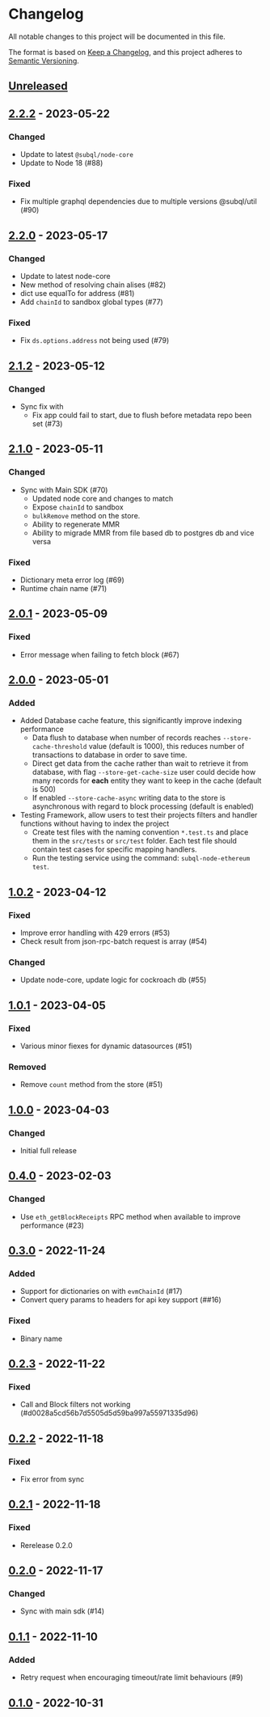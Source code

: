 # Changelog
All notable changes to this project will be documented in this file.

The format is based on [Keep a Changelog](https://keepachangelog.com/en/1.0.0/),
and this project adheres to [Semantic Versioning](https://semver.org/spec/v2.0.0.html).

## [Unreleased]

## [2.2.2] - 2023-05-22
### Changed
- Update to latest `@subql/node-core`
- Update to Node 18 (#88)

### Fixed
- Fix multiple graphql dependencies due to multiple versions @subql/util (#90)

## [2.2.0] - 2023-05-17
### Changed
- Update to latest node-core
- New method of resolving chain alises (#82)
- dict use equalTo for address (#81)
- Add `chainId` to sandbox global types (#77)

### Fixed
- Fix `ds.options.address` not being used (#79)

## [2.1.2] - 2023-05-12
### Changed
- Sync fix with
  - Fix app could fail to start, due to flush before metadata repo been set (#73)

## [2.1.0] - 2023-05-11
### Changed
- Sync with Main SDK (#70)
  - Updated node core and changes to match
  - Expose `chainId` to sandbox
  - `bulkRemove` method on the store.
  - Ability to regenerate MMR
  - Ability to migrade MMR from file based db to postgres db and vice versa

### Fixed
- Dictionary meta error log (#69)
- Runtime chain name (#71)

## [2.0.1] - 2023-05-09
### Fixed
- Error message when failing to fetch block (#67)

## [2.0.0] - 2023-05-01
### Added
- Added Database cache feature, this significantly improve indexing performance
  - Data flush to database when number of records reaches `--store-cache-threshold` value (default is 1000), this reduces number of transactions to database in order to save time.
  - Direct get data from the cache rather than wait to retrieve it from database, with flag `--store-get-cache-size` user could decide how many records for **each** entity they want to keep in the cache (default is 500)
  - If enabled `--store-cache-async` writing data to the store is asynchronous with regard to block processing (default is enabled)
- Testing Framework, allow users to test their projects filters and handler functions without having to index the project
  - Create test files with the naming convention `*.test.ts` and place them in the `src/tests` or `src/test` folder. Each test file should contain test cases for specific mapping handlers.
  - Run the testing service using the command: `subql-node-ethereum test`.

## [1.0.2] - 2023-04-12
### Fixed
- Improve error handling with 429 errors (#53)
- Check result from json-rpc-batch request is array (#54)

### Changed
- Update node-core, update logic for cockroach db (#55)

## [1.0.1] - 2023-04-05
### Fixed
- Various minor fiexes for dynamic datasources (#51)

### Removed
- Remove `count` method from the store (#51)

## [1.0.0] - 2023-04-03
### Changed
- Initial full release

## [0.4.0] - 2023-02-03
### Changed
- Use `eth_getBlockReceipts` RPC method when available to improve performance (#23)

## [0.3.0] - 2022-11-24
### Added
- Support for dictionaries on with `evmChainId` (#17)
- Convert query params to headers for api key support (##16)

### Fixed
- Binary name

## [0.2.3] - 2022-11-22
### Fixed
- Call and Block filters not working (#d0028a5cd56b7d5505d5d59ba997a55971335d96)

## [0.2.2] - 2022-11-18
### Fixed
- Fix error from sync

## [0.2.1] - 2022-11-18
### Fixed
- Rerelease 0.2.0

## [0.2.0] - 2022-11-17
### Changed
- Sync with main sdk (#14)

## [0.1.1] - 2022-11-10
### Added
- Retry request when encouraging timeout/rate limit behaviours (#9)

## [0.1.0] - 2022-10-31
[Unreleased]: https://github.com/subquery/subql-ethereum/compare/node/v2.2.2...HEAD
[2.2.2]: https://github.com/subquery/subql-ethereum/compare/node/v2.2.0.../node/v2.2.2
[2.2.0]: https://github.com/subquery/subql-ethereum/compare/node/v2.1.2.../node/v2.2.0
[2.1.2]: https://github.com/subquery/subql-ethereum/compare/node/v2.1.0.../node/v2.1.2
[2.1.0]: https://github.com/subquery/subql-ethereum/compare/node/v2.0.1.../node/v2.1.0
[2.0.1]: https://github.com/subquery/subql-ethereum/compare/node/v2.0.0.../node/v2.0.1
[2.0.0]: https://github.com/subquery/subql-ethereum/compare/node/v1.0.2.../node/v2.0.0
[1.0.2]: https://github.com/subquery/subql-ethereum/compare/node/v1.0.1.../node/v1.0.2
[1.0.1]: https://github.com/subquery/subql-ethereum/compare/node/v1.0.0.../node/v1.0.1
[1.0.0]: https://github.com/subquery/subql-ethereum/compare/node/v0.4.0.../node/v1.0.0
[0.4.0]: https://github.com/subquery/subql-ethereum/compare/node/v0.3.0.../node/v0.4.0
[0.3.0]: https://github.com/subquery/subql-ethereum/compare/node/v0.2.3.../node/v0.3.0
[0.2.3]: https://github.com/subquery/subql-ethereum/compare/node/v0.2.2.../node/v0.2.3
[0.2.2]: https://github.com/subquery/subql-ethereum/compare/node/v0.2.1.../node/v0.2.2
[0.2.1]: https://github.com/subquery/subql-ethereum/compare/node/v0.2.0.../node/v0.2.1
[0.2.0]: https://github.com/subquery/subql-ethereum/compare/node/v0.1.1.../node/v0.2.0
[0.1.1]: https://github.com/subquery/subql-ethereum/compare/node/v0.1.0.../node/v0.1.1
[0.1.0]: https://github.com/subquery/subql-ethereum/tags/v0.1.0
